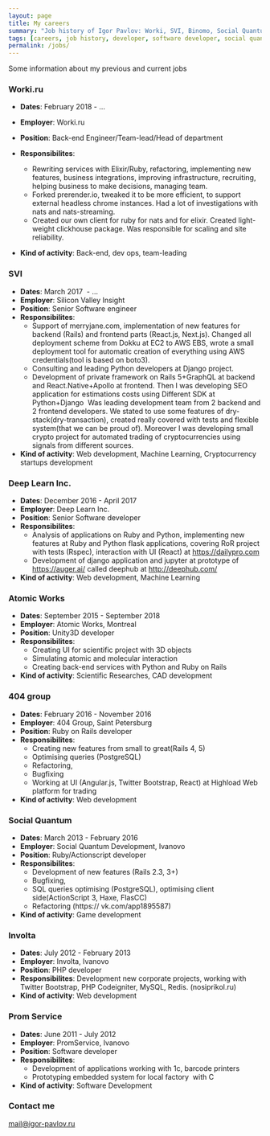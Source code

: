 ```yaml
---
layout: page
title: My careers
summary: "Job history of Igor Pavlov: Worki, SVI, Binomo, Social Quantum"
tags: [careers, job history, developer, software developer, social quantum, worki, svi, silicon valley, binomo, team-lead]
permalink: /jobs/
---
```


Some information about my previous and current jobs

### **Worki.ru**
* **Dates**: February 2018 - ...
* **Employer**: Worki.ru
* **Position**: Back-end Engineer/Team-lead/Head of department
* **Responsibilites**:
  * Rewriting services with Elixir/Ruby, refactoring, implementing new features, business integrations, improving infrastructure, recruiting, helping business to make decisions, managing team. 
  * Forked prerender.io, tweaked it to be more efficient, to support external headless chrome instances. Had a lot of investigations with nats and nats-streaming.
  * Created our own client for ruby for nats and for elixir. Created light-weight clickhouse package. Was responsible for scaling and site reliability.
  
* **Kind of activity**: Back-end, dev ops, team-leading

### **SVI**    
* **Dates**: March 2017  - ...
* **Employer**: Silicon Valley Insight
* **Position**: Senior Software engineer
* **Responsibilites**: 
  * Support of merryjane.com, implementation of new features for backend (Rails) and frontend parts (React.js, Next.js). Changed all deployment scheme from Dokku at EC2 to AWS EBS, wrote a small deployment tool for automatic creation of everything using AWS credentials(tool is based on boto3).
  * Consulting and leading Python developers at Django project. 
  * Development of private framework on Rails 5+GraphQL at backend and React.Native+Apollo at frontend.
    Then I was developing SEO application for estimations costs using Different SDK at Python+Django 
    Was leading development team from 2 backend and 2 frontend developers. We stated to use some features of dry-stack(dry-transaction), created really covered with tests and flexible system(that we can be proud of). Moreover I was developing small crypto project for automated trading of cryptocurrencies using signals from different sources.
* **Kind of activity**: Web development, Machine Learning, Cryptocurrency startups development

### **Deep Learn Inc. **    
* **Dates**: December 2016 - April 2017 
* **Employer**: Deep Learn Inc. 
* **Position**: Senior Software developer 
* **Responsibilites**:
    * Analysis of applications on Ruby and Python, implementing new features at Ruby and Python flask applications, covering RoR project with tests (Rspec), interaction with UI (React) at https://dailypro.com
    * Development of django application and jupyter at prototype of https://auger.ai/ called deephub at http://deephub.com/
* **Kind of activity**: Web development, Machine Learning

### **Atomic Works**    
* **Dates**: September 2015 - September 2018
* **Employer**: Atomic Works, Montreal 
* **Position**: Unity3D developer 
* **Responsibilites**: 
    * Creating UI for scientific project with 3D objects
    * Simulating atomic and molecular interaction
    * Creating back-end services with Python and Ruby on Rails
* **Kind of activity**: Scientific Researches, CAD development

### **404 group**    
* **Dates**: February 2016 - November 2016 
* **Employer**: 404 Group, Saint Petersburg
* **Position**: Ruby on Rails developer 
* **Responsibilites**: 
    * Creating new features from small to great(Rails 4, 5)
    * Optimising queries (PostgreSQL)
    * Refactoring, 
    * Bugfixing
    * Working at UI (Angular.js, Twitter Bootstrap, React) at Highload Web platform for trading
* **Kind of activity**: Web development

### **Social Quantum**    
* **Dates**: March 2013 - February 2016 
* **Employer**: Social Quantum Development, Ivanovo 
* **Position**: Ruby/Actionscript developer 
* **Responsibilites**:
    * Development of new features (Rails 2.3, 3+)
    * Bugfixing, 
    * SQL queries optimising (PostgreSQL), optimising client side(ActionScript 3, Haxe, FlasCC)
    * Refactoring (https:// vk.com/app1895587) 
* **Kind of activity**: Game development

### **Involta**
    
* **Dates**: July 2012 - February 2013 
* **Employer**: Involta, Ivanovo
* **Position**: PHP developer 
* **Responsibilites**: Development new corporate projects, working with Twitter Bootstrap, PHP Codeigniter, MySQL, Redis. (nosiprikol.ru)
* **Kind of activity**: Web development

### **Prom Service**    
* **Dates**: June 2011 - July 2012 
* **Employer**: PromService, Ivanovo 
* **Position**: Software developer
* **Responsibilites**:
    * Development of applications working with 1c, barcode printers
    * Prototyping embedded system for local factory  with C
* **Kind of activity**: Software Development


### Contact me

[mail@igor-pavlov.ru](mailto:mail@igor-pavlov.ru)